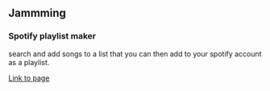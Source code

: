 ## Jammming
### Spotify playlist maker

search and add songs to a list that you can then add to your spotify account as a playlist.

[Link to page](https://jammmingohe.surge.sh/)


